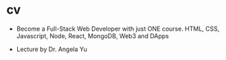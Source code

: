 # cv

- Become a Full-Stack Web Developer with just ONE course. HTML, CSS, Javascript, Node, React, MongoDB, Web3 and DApps

- Lecture by Dr. Angela Yu
